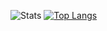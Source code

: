![Stats](https://github-readme-stats.vercel.app/api?username=anuraghazra&show_icons=true&theme=dark&count_private=true)
[![Top Langs](https://github-readme-stats.vercel.app/api/top-langs/?username=castynet&layout=compact)](https://github.com/anuraghazra/github-readme-stats)
